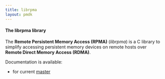 ```yaml
---
title: librpma
layout: pmdk
---
```


#### The librpma library

The **Remote Persistent Memory Access (RPMA)** (*librpma*) is a C library to
simplify accessing persistent memory devices on remote hosts over
**Remote Direct Memory Access (RDMA)**. 

Documentation is available:

* for current [master](./master/librpma.7.html)
